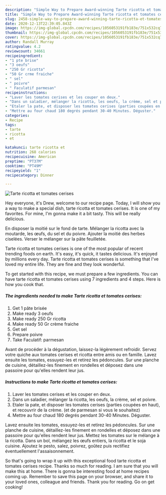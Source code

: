 ```yaml
---
description: "Simple Way to Prepare Award-winning Tarte ricotta et tomates cerises"
title: "Simple Way to Prepare Award-winning Tarte ricotta et tomates cerises"
slug: 2458-simple-way-to-prepare-award-winning-tarte-ricotta-et-tomates-cerises
date: 2020-12-13T22:39:05.843Z
image: https://img-global.cpcdn.com/recipes/1056053191fb183e/751x532cq70/tarte-ricotta-et-tomates-cerises-photo-principale-de-la-recette.jpg
thumbnail: https://img-global.cpcdn.com/recipes/1056053191fb183e/751x532cq70/tarte-ricotta-et-tomates-cerises-photo-principale-de-la-recette.jpg
cover: https://img-global.cpcdn.com/recipes/1056053191fb183e/751x532cq70/tarte-ricotta-et-tomates-cerises-photo-principale-de-la-recette.jpg
author: Randall Murray
ratingvalue: 4.2
reviewcount: 34661
recipeingredient:
- "1 pte brise"
- "3 oeufs"
- "250 Gr ricotta"
- "50 Gr crme fraiche"
- " sel"
- " poivre"
- " Faculatif parmesan"
recipeinstructions:
- "Laver les tomates cerises et les couper en deux."
- "Dans un saladier, mélanger la ricotta, les oeufs, la crème, sel et poivre."
- "Etaler la pate, et disposer les tomates cerises (parties coupées en haut), et recouvrir de la crème. (et de parmesan si vous le souhaitez)"
- "Mettre au four chaud 180 degrés pendant 30-40 Minutes. Déguster."
categories:
- Recipe
tags:
- tarte
- ricotta
- et

katakunci: tarte ricotta et 
nutrition: 268 calories
recipecuisine: American
preptime: "PT37M"
cooktime: "PT49M"
recipeyield: "1"
recipecategory: Dinner

---
```



![Tarte ricotta et tomates cerises](https://img-global.cpcdn.com/recipes/1056053191fb183e/751x532cq70/tarte-ricotta-et-tomates-cerises-photo-principale-de-la-recette.jpg)

Hey everyone, it's Drew, welcome to our recipe page. Today, I will show you a way to make a special dish, tarte ricotta et tomates cerises. It is one of my favorites. For mine, I'm gonna make it a bit tasty. This will be really delicious.

En disposer la moitié sur le fond de tarte. Mélanger la ricotta avec la moutarde, les œufs, du sel et du poivre. Ajouter la moitié des herbes ciselées. Verser le mélanger sur la pâte feuilletée.

Tarte ricotta et tomates cerises is one of the most popular of recent trending foods on earth. It's easy, it's quick, it tastes delicious. It's enjoyed by millions every day. Tarte ricotta et tomates cerises is something that I've loved my entire life. They are fine and they look wonderful.


To get started with this recipe, we must prepare a few ingredients. You can have tarte ricotta et tomates cerises using 7 ingredients and 4 steps. Here is how you cook that.

<!--inarticleads1-->

##### The ingredients needed to make Tarte ricotta et tomates cerises:

1. Get 1 pâte brisée
1. Make ready 3 oeufs
1. Make ready 250 Gr ricotta
1. Make ready 50 Gr crème fraiche
1. Get  sel
1. Prepare  poivre
1. Take  Faculatif: parmesan


Avant de procéder à la dégustation, laissez-la légèrement refroidir. Servez votre quiche aux tomates cerises et ricotta entre amis ou en famille. Lavez ensuite les tomates, essuyez-les et retirez les pédoncules. Sur une planche de cuisine, détaillez-les finement en rondelles et déposez dans une passoire pour qu&#39;elles rendent leur jus. 

<!--inarticleads2-->

##### Instructions to make Tarte ricotta et tomates cerises:

1. Laver les tomates cerises et les couper en deux.
1. Dans un saladier, mélanger la ricotta, les oeufs, la crème, sel et poivre.
1. Etaler la pate, et disposer les tomates cerises (parties coupées en haut), et recouvrir de la crème. (et de parmesan si vous le souhaitez)
1. Mettre au four chaud 180 degrés pendant 30-40 Minutes. Déguster.


Lavez ensuite les tomates, essuyez-les et retirez les pédoncules. Sur une planche de cuisine, détaillez-les finement en rondelles et déposez dans une passoire pour qu&#39;elles rendent leur jus. Mettez les tomates sur le mélange à la ricotta. Dans un bol, mélangez les œufs entiers, la ricotta et le soja cuisine. Ajoutez le pesto, salez, poivrez, goûtez puis rectifiez éventuellement l&#39;assaisonnement. 

So that's going to wrap it up with this exceptional food tarte ricotta et tomates cerises recipe. Thanks so much for reading. I am sure that you will make this at home. There is gonna be interesting food at home recipes coming up. Remember to save this page on your browser, and share it to your loved ones, colleague and friends. Thank you for reading. Go on get cooking!
